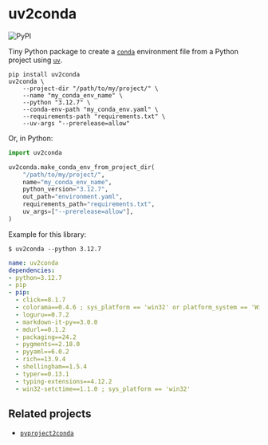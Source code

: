 # uv2conda

![PyPI](https://img.shields.io/pypi/v/uv2conda)

Tiny Python package to create a [`conda`](https://docs.anaconda.com/miniconda/) environment file from a Python project using [`uv`](https://docs.astral.sh/uv/).

```shell
pip install uv2conda
uv2conda \
    --project-dir "/path/to/my/project/" \
    --name "my_conda_env_name" \
    --python "3.12.7" \
    --conda-env-path "my_conda_env.yaml" \
    --requirements-path "requirements.txt" \
    --uv-args "--prerelease=allow"
```

Or, in Python:

```python
import uv2conda

uv2conda.make_conda_env_from_project_dir(
    "/path/to/my/project/",
    name="my_conda_env_name",
    python_version="3.12.7",
    out_path="environment.yaml",
    requirements_path="requirements.txt",
    uv_args=["--prerelease=allow"],
)
```

Example for this library:

```console
$ uv2conda --python 3.12.7
```

```yaml
name: uv2conda
dependencies:
- python=3.12.7
- pip
- pip:
  - click==8.1.7
  - colorama==0.4.6 ; sys_platform == 'win32' or platform_system == 'Windows'
  - loguru==0.7.2
  - markdown-it-py==3.0.0
  - mdurl==0.1.2
  - packaging==24.2
  - pygments==2.18.0
  - pyyaml==6.0.2
  - rich==13.9.4
  - shellingham==1.5.4
  - typer==0.13.1
  - typing-extensions==4.12.2
  - win32-setctime==1.1.0 ; sys_platform == 'win32'
```

## Related projects

- [`pyproject2conda`](https://pypi.org/project/pyproject2conda/)

